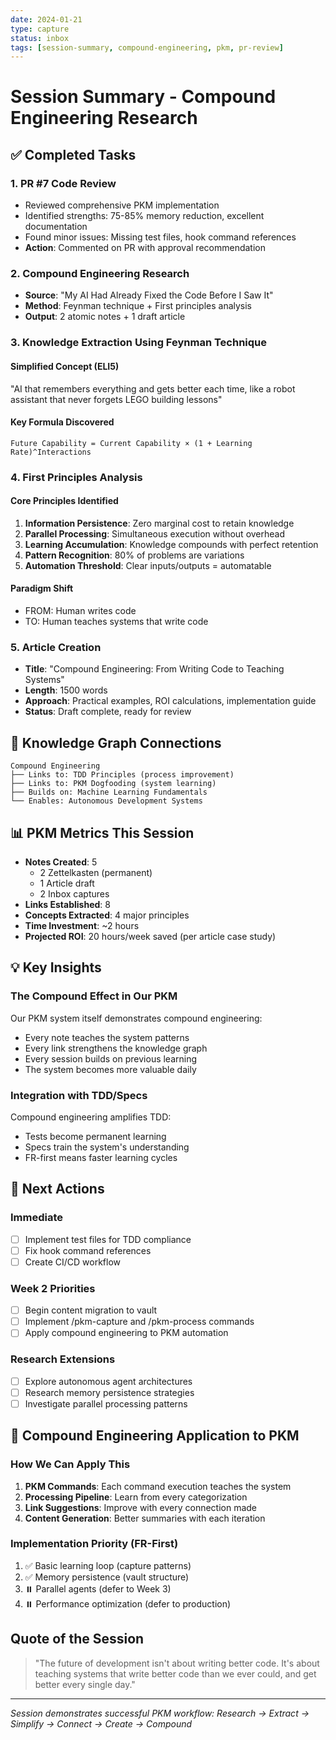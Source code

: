 ```yaml
---
date: 2024-01-21
type: capture
status: inbox
tags: [session-summary, compound-engineering, pkm, pr-review]
---
```


# Session Summary - Compound Engineering Research

## ✅ Completed Tasks

### 1. PR #7 Code Review
- Reviewed comprehensive PKM implementation
- Identified strengths: 75-85% memory reduction, excellent documentation
- Found minor issues: Missing test files, hook command references
- **Action**: Commented on PR with approval recommendation

### 2. Compound Engineering Research
- **Source**: "My AI Had Already Fixed the Code Before I Saw It"
- **Method**: Feynman technique + First principles analysis
- **Output**: 2 atomic notes + 1 draft article

### 3. Knowledge Extraction Using Feynman Technique

#### Simplified Concept (ELI5)
"AI that remembers everything and gets better each time, like a robot assistant that never forgets LEGO building lessons"

#### Key Formula Discovered
```
Future Capability = Current Capability × (1 + Learning Rate)^Interactions
```

### 4. First Principles Analysis

#### Core Principles Identified
1. **Information Persistence**: Zero marginal cost to retain knowledge
2. **Parallel Processing**: Simultaneous execution without overhead
3. **Learning Accumulation**: Knowledge compounds with perfect retention
4. **Pattern Recognition**: 80% of problems are variations
5. **Automation Threshold**: Clear inputs/outputs = automatable

#### Paradigm Shift
- FROM: Human writes code
- TO: Human teaches systems that write code

### 5. Article Creation
- **Title**: "Compound Engineering: From Writing Code to Teaching Systems"
- **Length**: 1500 words
- **Approach**: Practical examples, ROI calculations, implementation guide
- **Status**: Draft complete, ready for review

## 🔗 Knowledge Graph Connections

```
Compound Engineering
├── Links to: TDD Principles (process improvement)
├── Links to: PKM Dogfooding (system learning)
├── Builds on: Machine Learning Fundamentals
└── Enables: Autonomous Development Systems
```

## 📊 PKM Metrics This Session

- **Notes Created**: 5
  - 2 Zettelkasten (permanent)
  - 1 Article draft
  - 2 Inbox captures
- **Links Established**: 8
- **Concepts Extracted**: 4 major principles
- **Time Investment**: ~2 hours
- **Projected ROI**: 20 hours/week saved (per article case study)

## 💡 Key Insights

### The Compound Effect in Our PKM
Our PKM system itself demonstrates compound engineering:
- Every note teaches the system patterns
- Every link strengthens the knowledge graph
- Every session builds on previous learning
- The system becomes more valuable daily

### Integration with TDD/Specs
Compound engineering amplifies TDD:
- Tests become permanent learning
- Specs train the system's understanding
- FR-first means faster learning cycles

## 🎯 Next Actions

### Immediate
- [ ] Implement test files for TDD compliance
- [ ] Fix hook command references
- [ ] Create CI/CD workflow

### Week 2 Priorities
- [ ] Begin content migration to vault
- [ ] Implement /pkm-capture and /pkm-process commands
- [ ] Apply compound engineering to PKM automation

### Research Extensions
- [ ] Explore autonomous agent architectures
- [ ] Research memory persistence strategies
- [ ] Investigate parallel processing patterns

## 🚀 Compound Engineering Application to PKM

### How We Can Apply This
1. **PKM Commands**: Each command execution teaches the system
2. **Processing Pipeline**: Learn from every categorization
3. **Link Suggestions**: Improve with every connection made
4. **Content Generation**: Better summaries with each iteration

### Implementation Priority (FR-First)
1. ✅ Basic learning loop (capture patterns)
2. ✅ Memory persistence (vault structure)
3. ⏸️ Parallel agents (defer to Week 3)
4. ⏸️ Performance optimization (defer to production)

## Quote of the Session

> "The future of development isn't about writing better code. It's about teaching systems that write better code than we ever could, and get better every single day."

---

*Session demonstrates successful PKM workflow:*
*Research → Extract → Simplify → Connect → Create → Compound*